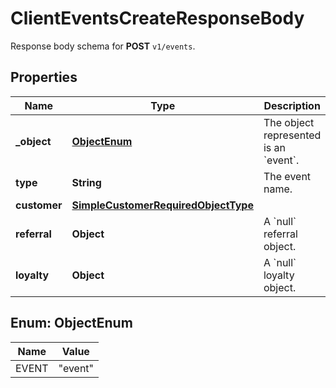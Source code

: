

# ClientEventsCreateResponseBody

Response body schema for **POST** `v1/events`.

## Properties

| Name | Type | Description |
|------------ | ------------- | ------------- |
|**_object** | [**ObjectEnum**](#ObjectEnum) | The object represented is an &#x60;event&#x60;. |
|**type** | **String** | The event name. |
|**customer** | [**SimpleCustomerRequiredObjectType**](SimpleCustomerRequiredObjectType.md) |  |
|**referral** | **Object** | A &#x60;null&#x60; referral object. |
|**loyalty** | **Object** | A &#x60;null&#x60; loyalty object. |



## Enum: ObjectEnum

| Name | Value |
|---- | -----|
| EVENT | &quot;event&quot; |



